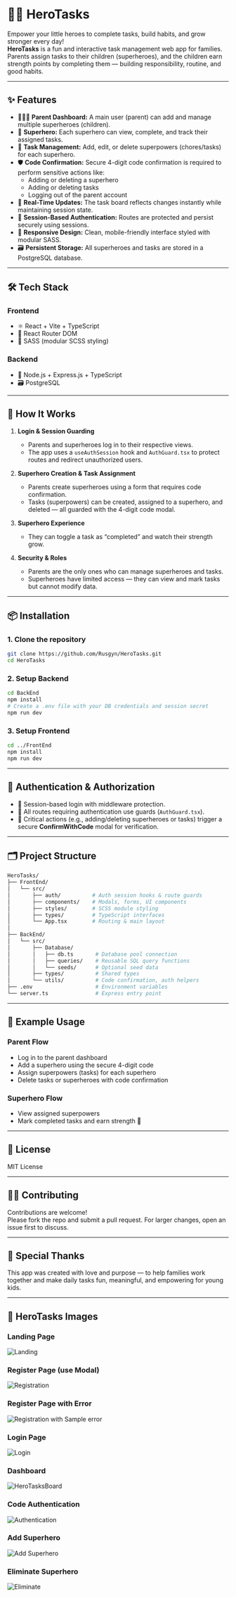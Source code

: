 
# 🦸‍♀️ HeroTasks

Empower your little heroes to complete tasks, build habits, and grow stronger every day!  
**HeroTasks** is a fun and interactive task management web app for families. Parents assign tasks to their children (superheroes), and the children earn strength points by completing them — building responsibility, routine, and good habits.

---

## ✨ Features

- 👨‍👩‍👧 **Parent Dashboard:** A main user (parent) can add and manage multiple superheroes (children).
- 💪 **Superhero:** Each superhero can view, complete, and track their assigned tasks.
- 📝 **Task Management:** Add, edit, or delete superpowers (chores/tasks) for each superhero.
- 🛡 **Code Confirmation:** Secure 4-digit code confirmation is required to perform sensitive actions like:
  - Adding or deleting a superhero
  - Adding or deleting tasks
  - Logging out of the parent account
- 🔄 **Real-Time Updates:** The task board reflects changes instantly while maintaining session state.
- 🔐 **Session-Based Authentication:** Routes are protected and persist securely using sessions.
- 📱 **Responsive Design:** Clean, mobile-friendly interface styled with modular SASS.
- 🗃 **Persistent Storage:** All superheroes and tasks are stored in a PostgreSQL database.

---

## 🛠 Tech Stack

### Frontend
- ⚛ React + Vite + TypeScript
- 🧭 React Router DOM
- 🎨 SASS (modular SCSS styling)

### Backend
- 🧠 Node.js + Express.js + TypeScript
- 🗃 PostgreSQL

---

## 🚀 How It Works

1. **Login & Session Guarding**
   - Parents and superheroes log in to their respective views.
   - The app uses a `useAuthSession` hook and `AuthGuard.tsx` to protect routes and redirect unauthorized users.

2. **Superhero Creation & Task Assignment**
   - Parents create superheroes using a form that requires code confirmation.
   - Tasks (superpowers) can be created, assigned to a superhero, and deleted — all guarded with the 4-digit code modal.

3. **Superhero Experience**
   - They can toggle a task as “completed” and watch their strength grow.

4. **Security & Roles**
   - Parents are the only ones who can manage superheroes and tasks.
   - Superheroes have limited access — they can view and mark tasks but cannot modify data.

---

## 📦 Installation

### 1. Clone the repository
```bash
git clone https://github.com/Rusgyn/HeroTasks.git
cd HeroTasks
```

### 2. Setup Backend
```bash
cd BackEnd
npm install
# Create a .env file with your DB credentials and session secret
npm run dev
```

### 3. Setup Frontend
```bash
cd ../FrontEnd
npm install
npm run dev
```

---

## 🔐 Authentication & Authorization

- 🔑 Session-based login with middleware protection.
- 🧩 All routes requiring authentication use guards (`AuthGuard.tsx`).
- 🧮 Critical actions (e.g., adding/deleting superheroes or tasks) trigger a secure **ConfirmWithCode** modal for verification.

---

## 🗂 Project Structure

```bash
HeroTasks/
├── FrontEnd/
│   └── src/
│       ├── auth/          # Auth session hooks & route guards
│       ├── components/    # Modals, forms, UI components
│       ├── styles/        # SCSS module styling
│       ├── types/         # TypeScript interfaces
│       └── App.tsx        # Routing & main layout
│
├── BackEnd/
│   └── src/
│       ├── Database/
│       │   ├── db.ts       # Database pool connection
│       │   ├── queries/    # Reusable SQL query functions
│       │   └── seeds/      # Optional seed data
│       ├── types/          # Shared types
│       └── utils/          # Code confirmation, auth helpers
├── .env                    # Environment variables
└── server.ts               # Express entry point
```

---

## 🧪 Example Usage

### Parent Flow
- Log in to the parent dashboard
- Add a superhero using the secure 4-digit code
- Assign superpowers (tasks) for each superhero
- Delete tasks or superheroes with code confirmation

### Superhero Flow
- View assigned superpowers
- Mark completed tasks and earn strength 💪

---

## 📄 License

MIT License

---

## 🙋‍♀️ Contributing

Contributions are welcome!  
Please fork the repo and submit a pull request. For larger changes, open an issue first to discuss.

---

## 💌 Special Thanks

This app was created with love and purpose — to help families work together and make daily tasks fun, meaningful, and empowering for young kids.

---

## 📸 HeroTasks Images

### Landing Page

![Landing](assets/1-Landing_page.png)

### Register Page (use Modal)

![Registration](assets/2-Registration.png)

### Register Page with Error

![Registration with Sample error](assets/3-Registration_PW_error.png)

### Login Page

![Login](assets/4-Login.png)

### Dashboard

![HeroTasksBoard](assets/5-HeroTasks_Dashboard.png)

### Code Authentication

![Authentication](assets/6-Code_authentication.png)

### Add Superhero

![Add Superhero](assets/7-Add_Superhero.png)

### Eliminate Superhero

![Eliminate](assets/8-Eliminate_Superhero.png)